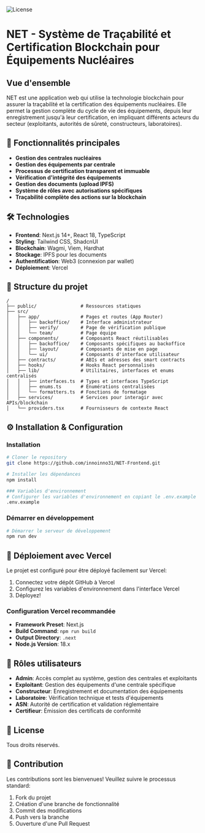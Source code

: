 ![License](https://img.shields.io/badge/license-MIT-blue)

# NET - Système de Traçabilité et Certification Blockchain pour Équipements Nucléaires

## Vue d'ensemble

NET est une application web qui utilise la technologie blockchain pour assurer la traçabilité et la certification des équipements nucléaires. Elle permet la gestion complète du cycle de vie des équipements, depuis leur enregistrement jusqu'à leur certification, en impliquant différents acteurs du secteur (exploitants, autorités de sûreté, constructeurs, laboratoires).

## 🔑 Fonctionnalités principales

- **Gestion des centrales nucléaires**
- **Gestion des équipements par centrale**
- **Processus de certification transparent et immuable**
- **Vérification d'intégrité des équipements**
- **Gestion des documents (upload IPFS)**
- **Système de rôles avec autorisations spécifiques**
- **Traçabilité complète des actions sur la blockchain**

## 🛠️ Technologies

- **Frontend**: Next.js 14+, React 18, TypeScript
- **Styling**: Tailwind CSS, ShadcnUI
- **Blockchain**: Wagmi, Viem, Hardhat
- **Stockage**: IPFS pour les documents
- **Authentification**: Web3 (connexion par wallet)
- **Déploiement**: Vercel

## 📂 Structure du projet

```
/
├── public/                # Ressources statiques
├── src/
│   ├── app/               # Pages et routes (App Router)
│   │   ├── backoffice/    # Interface administrateur
│   │   ├── verify/        # Page de vérification publique
│   │   └── team/          # Page équipe
│   ├── components/        # Composants React réutilisables
│   │   ├── backoffice/    # Composants spécifiques au backoffice
│   │   ├── layout/        # Composants de mise en page
│   │   └── ui/            # Composants d'interface utilisateur
│   ├── contracts/         # ABIs et adresses des smart contracts
│   ├── hooks/             # Hooks React personnalisés
│   ├── lib/               # Utilitaires, interfaces et enums centralisés
│   │   ├── interfaces.ts  # Types et interfaces TypeScript
│   │   ├── enums.ts       # Énumérations centralisées
│   │   └── formatters.ts  # Fonctions de formatage
│   ├── services/          # Services pour interagir avec APIs/blockchain
│   └── providers.tsx      # Fournisseurs de contexte React
```

## ⚙️ Installation & Configuration

### Installation

```bash
# Cloner le repository
git clone https://github.com/innoinno31/NET-Frontend.git

# Installer les dépendances
npm install

### Variables d'environnement
# Configurer les variables d'environnement en copiant le .env.example
.env.example
```

### Démarrer en développement

```bash
# Démarrer le serveur de développement
npm run dev
```

## 🚀 Déploiement avec Vercel

Le projet est configuré pour être déployé facilement sur Vercel:

1. Connectez votre dépôt GitHub à Vercel
2. Configurez les variables d'environnement dans l'interface Vercel
3. Déployez!

### Configuration Vercel recommandée

- **Framework Preset**: Next.js
- **Build Command**: `npm run build`
- **Output Directory**: `.next`
- **Node.js Version**: 18.x

## 🔐 Rôles utilisateurs

- **Admin**: Accès complet au système, gestion des centrales et exploitants
- **Exploitant**: Gestion des équipements d'une centrale spécifique
- **Constructeur**: Enregistrement et documentation des équipements
- **Laboratoire**: Vérification technique et tests d'équipements
- **ASN**: Autorité de certification et validation réglementaire
- **Certifieur**: Émission des certificats de conformité

## 📄 License

Tous droits réservés.

## 🙏 Contribution

Les contributions sont les bienvenues! Veuillez suivre le processus standard:
1. Fork du projet
2. Création d'une branche de fonctionnalité
3. Commit des modifications
4. Push vers la branche
5. Ouverture d'une Pull Request
